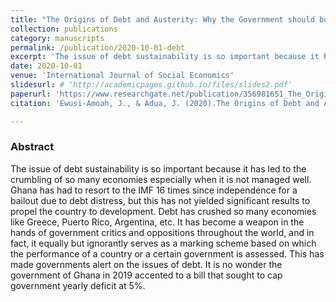```yaml
---
title: "The Origins of Debt and Austerity: Why the Government should borrow more"
collection: publications
category: manuscripts
permalink: /publication/2020-10-01-debt
excerpt: 'The issue of debt sustainability is so important because it has led to the crumbling of so many economies especially when it is not managed well. Ghana has had to resort to the IMF 16 times since independence for a bailout due to debt distress, but this has not yielded significant results to propel the country to development. Debt has crushed so many economies like Greece, Puerto Rico, Argentina, etc. It has become a weapon in the hands of government critics and oppositions throughout the world, and in fact, it equally but ignorantly serves as a marking scheme based on which the performance of a country or a certain government is assessed. This has made governments alert on the issues of debt. It is no wonder the government of Ghana in 2019 accented to a bill that sought to cap government yearly deficit at 5%.'
date: 2020-10-01
venue: 'International Journal of Social Economics'
slidesurl: # 'http://academicpages.github.io/files/slides2.pdf'
paperurl: 'https://www.researchgate.net/publication/356981651_The_Origins_of_Debt_and_Austerity_Why_the_Government_should_borrow_more'
citation: 'Ewusi-Amoah, J., & Adua, J. (2020).The Origins of Debt and Austerity: Why the Government should borrow more'

---
```


### Abstract
The issue of debt sustainability is so important because it has led to the crumbling of so many economies especially when it is not managed well. Ghana has had to resort to the IMF 16 times since independence for a bailout due to debt distress, but this has not yielded significant results to propel the country to development. Debt has crushed so many economies like Greece, Puerto Rico, Argentina, etc. It has become a weapon in the hands of government critics and oppositions throughout the world, and in fact, it equally but ignorantly serves as a marking scheme based on which the performance of a country or a certain government is assessed. This has made governments alert on the issues of debt. It is no wonder the government of Ghana in 2019 accented to a bill that sought to cap government yearly deficit at 5%.
